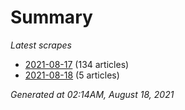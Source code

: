 # Summary
*Latest scrapes*
* [2021-08-17](https://github.com/nuuuwan/news_lk/blob/data/news_lk.2021-08-17.json) (134 articles)
* [2021-08-18](https://github.com/nuuuwan/news_lk/blob/data/news_lk.2021-08-18.json) (5 articles)

*Generated at 02:14AM, August 18, 2021*